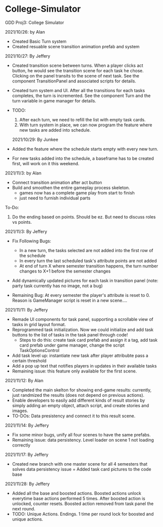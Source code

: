 # College-Simulator
 GDD Proj3: College Simulator

2021/10/26: by Alan
- Created Basic Turn system
- Created resuable scene transition animation prefab and system

2021/10/27: By Jeffery
- Created transition scene between turns.
	When a player clicks act button, he would see the transition scene for each task he chose. Clicking on the panel transits to the scene of next task.
	See the component TransitionPanel and associated scripts for details.
- Created turn system and UI. After all the transitions for each tasks completes, the turn is incremented.
	See the component Turn and the turn variable in game manager for details.
- TODO:
	1. After each turn, we need to refill the list with empty task cards.
	2. With turn system in place, we can now program the feature where new tasks are added into schedule.

  2021/10/29: By Junkee
- Added the feature where the schedule starts empty with every new turn.
- For new tasks added into the schedule, a baseframe has to be created first, will work on it this weekend.

2021/11/3: by Alan
- Connect transition animation after act button
- Build and smoothen the entire gameplay process skeleton.
   - games now has a complete game play from start to finish
   - just need to furnish individual parts

To-Do:
1. Do the ending based on points. Should be ez. But need to discuss roles vs points.

2021/11/3: By Jeffery
- Fix Following Bugs:
	- In a new turn, the tasks selected are not added into the first row of the schedule
	- In every turn the last scheduled task's attribute points are not added
	- At end of turn X where semester transition happens, the turn number changes to X+1 before the semester changes

- Add dynamically updated pictures for each task in transition panel (note: party task currently has no image, not a bug)

- Remaining Bug:
	At every semester the player's attribute is reset to 0. Reason is GameManager script is reset in a new scene....

2021/11/11: By Jeffery
- Remade UI components for task panel, supporting a scrollable view of tasks in grid layout format.
- Reprogrammed task initialization. Now we could initialize and add task buttons to the list of tasks in the task panel through code!
	- Steps to do this: create task card prefab and assign it a tag, add task card prefab under game manager, change the script TaskOptionsControl
- Add task level up: instantiate new task after player attribubte pass a certain threshold
- Add a pop up text that notifies players in updates in their available tasks
- Remaining issue: this feature only available for the first scene.

2021/11/12: By Alan
- Completed the main skelton for showing end-game results: currently, just randmized the results (does not depend on previous actions).
- Enable developers to easily add different kinds of result stories by simply adding an empty object, attach script, and create stories and images.
- TO-DOs: Data presistency and connect it to this result scene.

2021/11/14: By Jeffery
- Fix some minor bugs, unify all four scenes to have the same prefabs.
- Remaining issue: data persistency. Level loader on scene 1 not loading correctly

2021/11/17: By Jeffery
- Created new branch with one master scene for all 4 semesters that solves data persistency issue
= Added task card pictures to the code base

2021/11/28: By Jeffery
- Added all the base and boosted actions. Boosted actions unlock everytime base actions performed 5 times. After boosted action is unlocked, counter resets.
  Boosted action removed from task panel the next round.
- TODO: Unique Actions. Endings. 1 time per round lock for boosted and unique actions.